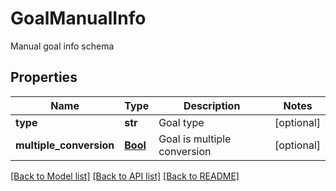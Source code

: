 # GoalManualInfo

Manual goal info schema
## Properties
Name | Type | Description | Notes
------------ | ------------- | ------------- | -------------
**type** | **str** | Goal type | [optional] 
**multiple_conversion** | [**Bool**](Bool.md) | Goal is multiple conversion | [optional] 

[[Back to Model list]](../README.md#documentation-for-models) [[Back to API list]](../README.md#documentation-for-api-endpoints) [[Back to README]](../README.md)


